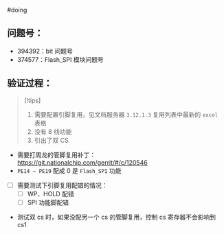 
#doing 

## 问题号：
- 394392：bit 问题号
- 374577：Flash_SPI 模块问题号

## 验证过程：

> [!tips]
> 1. 需要配置引脚复用，见文档服务器 `3.12.1.3`  复用列表中最新的 ` excel `  表格 
> 2. 没有 8 线功能
> 3. 引出了双 CS




- 需要打周龙的管脚复用补丁： https://git.nationalchip.com/gerrit/#/c/120546
- `PE14 ~ PE19` 配成 0 是 `Flash_SPI` 功能 

- [ ] 需要测试下引脚复用配错的情况：
	- [ ] WP、HOLD 配错
	- [ ] SPI 功能脚配错 

- 测试双 cs 时，如果没配另一个 cs 的管脚复用，控制 cs 寄存器不会影响到 cs1